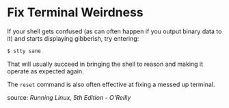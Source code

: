 # Fix Terminal Weirdness

If your shell gets confused (as can often happen if you output binary data to it) and starts displaying gibberish, try entering:

```bash
$ stty sane
```

That will usually succeed in bringing the shell to reason and making it operate as expected again.

The `reset` command is also often effective at fixing a messed up terminal.

source: *Running Linux, 5th Edition - O'Reilly* 

